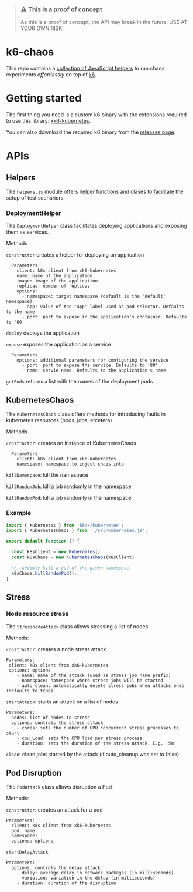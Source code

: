 > ### ⚠️ This is a proof of concept
>
> As this is a proof of concept, the API may break in the future. USE AT YOUR OWN RISK!

# k6-chaos

This repo contains a [collection of JavaScript helpers](./src/chaos.js) to run chaos experiments *effortlessly* on top of [k6](https://k6.io).

# Getting started

The first thing you need is a custom k6 binary with the extensions required to use this library: [xk6-kubernetes](https://github.com/grafana/xk6-kubernetes). 

You can also download the required k6 binary from the [releases page](https://github.com/grafana/k6-jslib-chaos/releases).


# APIs

## Helpers

The `helpers.js` module offers helper functions and clases to facilitate the setup of test scenariors

### DeploymentHelper

The `DeploymentHelper` class facilitates deploying applications and exposing them as services.

Methods

`constructor` creates a helper for deploying an application

      Parameters:
        client: k8s client from xk6-kubernetes
        name: name of the application
        image: image of the application
        replicas: number of replicas
        options:
          - namespace: target namespace (default is the 'default' namespace)
          - app: value of the 'app' label used as pod selector. Defaults to the name
          - port: port to expose in the application's container. Defaults to '80' 

`deploy` deploys the application

`expose` exposes the application as a service

      Parameters
        options: additional parameters for configuring the service
          - port: port to expose the service. Defaults to '80'
          - name: servie name. Defaults to the application's name

`getPods` returns a list with the names of the deployment pods


## KubernetesChaos

The `KubernetesChaos` class offers methods for introducing faults in kubernetes resources (pods, jobs, etcetera)

Methods

`constructor`: creates an instance of KubernetesChaos

      Parameters
        client: k8s client from xk6-kubernetes
        namespace: namespace to inject chaos into


`killNamespace`: kill the namespace

`killRandomJob`: kill a job randomly in the namespace

`killRandomPod`: kill a job randomly in the namespace


### Example


```javascript
import { Kubernetes } from 'k6/x/kubernetes';
import { KubernetesChaos } from './src/kubernetes.js';

export default function () {

  const k8sClient = new Kubernetes()
  const k8sChaos = new KubernetesChaos(k8sClient)

  // randomly kill a pod of the given namespace.
  k8sChaos.killRandomPod();
}
```

## Stress

### Node resource stress

The `StressNodeAttack` class allows stressing a list of nodes.

Methods:

`constructor`: creates a node stress attack

    Parameters:
     client: k8s client from xk6-kubernetes
     options: options
        - name: name of the attack (used as stress job name prefix)
        - namespace: namespace where stress jobs will be started
        - auto_clean: automatically delete stress jobs when attacks ends (defaults to true)

`startAttack`: starts an attack on a list of nodes

    Parameters:
      nodes: list of nodes to stress
      options: controls the stress attack
        - cores: sets the number of CPU concurrent stress processes to start
        - cpu_Load: sets the CPU load per stress process
        - duration: sets the duration of the stress attack. E.g. '5m'

`clean`: clean jobs started by the attack (if auto_cleanup was set to false)

## Pod Disruption


The `PodAttack` class allows disruption a Pod

Methods:

`constructor`: creates an attack for a pod

    Parameters:
      client: k8s client from xk6-kubernetes
      pod: name
      namespace:
      options: options

`startDelayAttack`: 

    Parameters:
      options: controls the delay attack
        - delay: average delay in network packages (in milliseconds)
        - variation: variation in the delay (in milliseconds)
        - duration: duration of the disruption 

